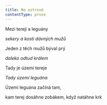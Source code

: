 ```yaml
---
title: Na ostrově
contentType: prose
---
```


<section>

Mezi tereji a leguány

_sekery a kosti dávných mužů_

</section>

<section>

Jeden z těch mužů býval prý

_daleko odtud králem_

</section>

<section>

Tady je území tereje

_Tady území leguána_

</section>

<section>

Území leguána začíná tam,

kam terej dosáhne zobákem, když natáhne krk

</section>
